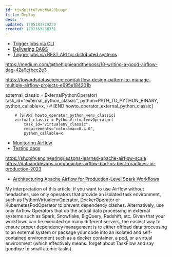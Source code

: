 ```yaml
---
id: tivdplit07vmcf6a20kuupo
title: Deploy
desc: ''
updated: 1705383729220
created: 1702363238331
---
```

- [Trigger jobs via CLI](https://betterprogramming.pub/a-simple-airflow-design-pattern-to-avoid-a-cardinal-sin-cebeafd19a99)
- [Delivering DAGS](https://tech.scribd.com/blog/2020/breaking-up-the-dag-repo.html)
- [Trigger jobs via REST API for distributed systems](https://medium.com/wbaa/datas-inferno-7-circles-of-data-testing-hell-with-airflow-cef4adff58d8)

https://medium.com/@thehippieandtheboss/10-writing-a-good-airflow-dag-42a9cfbcc2e3

https://towardsdatascience.com/airflow-design-pattern-to-manage-multiple-airflow-projects-e695e184201b

 external_classic = ExternalPythonOperator(
            task_id="external_python_classic",
            python=PATH_TO_PYTHON_BINARY,
            python_callable=x,
        )
        # [END howto_operator_external_python_classic]

        # [START howto_operator_python_venv_classic]
        virtual_classic = PythonVirtualenvOperator(
            task_id="virtualenv_classic",
            requirements="colorama==0.4.0",
            python_callable=x,

- [Monitoring Airflow](https://databand.ai/blog/everyday-data-engineering-monitoring-airflow-with-prometheus-statsd-and-grafana/)
- [Testing dags](https://medium.com/wbaa/datas-inferno-7-circles-of-data-testing-hell-with-airflow-cef4adff58d8)

https://shopify.engineering/lessons-learned-apache-airflow-scale
https://dataanddevops.com/apache-airflow-bad-vs-best-practices-in-production-2023
- [Architecturing Apache Airflow for Production-Level Spark Workflows](https://medium.com/@RohitAjaygupta/architecturing-apache-airflow-for-production-level-spark-workflows-892d1b131df3)

My interpretation of this article: if you want to use Airflow without headaches, use only operators that provide an isolated task environment, such as PythonVirtualenvOperator, DockerOperator or KubernetesPodOperator to prevent dependency clashes. Alternatively, use only Airflow Operators that do the actual data processing in external systems such as Spark, Snowflake, BigQuery, Redshift, etc. Given that your workflows can be executed on many different servers, the easiest way to ensure proper dependency management is to either offload data processing to an external system or package your code into an isolated and self-contained environment such as a docker container, a pod, or a virtual environment (which effectively means: forget about TaskFlow and say goodbye to small atomic tasks).
